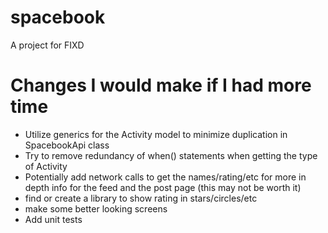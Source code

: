 # spacebook

A project for FIXD

# Changes I would make if I had more time
- Utilize generics for the Activity model to minimize duplication in SpacebookApi class
- Try to remove redundancy of when() statements when getting the type of Activity
- Potentially add network calls to get the names/rating/etc for more in depth info for the feed and the post page (this may not be worth it)
- find or create a library to show rating in stars/circles/etc
- make some better looking screens
- Add unit tests
